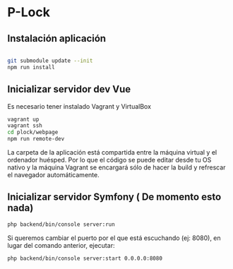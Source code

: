 # P-Lock

## Instalación aplicación

```bash

git submodule update --init
npm run install

```

## Inicializar servidor dev Vue

Es necesario tener instalado Vagrant y VirtualBox

```bash
vagrant up
vagrant ssh
cd plock/webpage
npm run remote-dev
```

La carpeta de la aplicación está compartida entre la máquina virtual y el ordenador huésped. Por lo que
el código se puede editar desde tu OS nativo y la máquina Vagrant se encargará sólo de hacer la build
y refrescar el navegador automáticamente.

## Inicializar servidor Symfony ( De momento esto nada)

```bash
php backend/bin/console server:run
```

Si queremos cambiar el puerto por el que está escuchando (ej: 8080), en lugar del comando anterior, ejecutar:

```bash
php backend/bin/console server:start 0.0.0.0:8080
```
